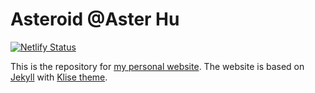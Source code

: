 # Asteroid @Aster Hu

[![Netlify Status](https://api.netlify.com/api/v1/badges/1d3a76d5-75ff-433a-9edd-ea6f02d5d930/deploy-status)](https://app.netlify.com/sites/asterhu/deploys)

This is the repository for [my personal website](https://hasturhu.github.io/). The website is based on [Jekyll](https://jekyllrb.com) with [Klise theme](https://github.com/piharpi/jekyll-klise).

